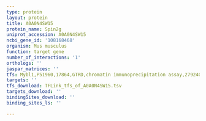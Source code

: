 ```yaml
---
type: protein
layout: protein
title: A0A0N4SW15
protein_name: Spin2g
uniprot_accession: A0A0N4SW15
ncbi_gene_id: '108168468'
organism: Mus musculus
function: target gene
number_of_interactions: '1'
orthologs: ''
jaspar_matrices: ''
tfs: Mybl1,P51960,17864,GTRD,chromatin immunoprecipitation assay,27924024%5Buid%5D,No
targets: ''
tfs_download: TFLink_tfs_of_A0A0N4SW15.tsv
targets_download: ''
bindingSites_download: ''
binding_sites_ls: ''

---
```

